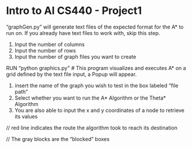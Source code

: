 # Intro to AI CS440 - Project1

“graphGen.py” will generate text files of the expected format for the A* to run on.
If you already have text files to work with, skip this step.
1. Input the number of columns
2. Input the number of rows
3. Input the number of graph files you want to create


RUN “python graphics.py" # This program visualizes and executes A* on a grid defined by the text file input, a Popup will appear.

1. insert the name of the graph you wish to test in the box labeled “file path”
2. Select whether you want to run the A* Algorithm or the Theta* Algorithm
3. You are also able to input the x and y coordinates of a node to retrieve its values


// red line indicates the route the algorithm took to reach its destination

// The gray blocks are the “blocked” boxes
